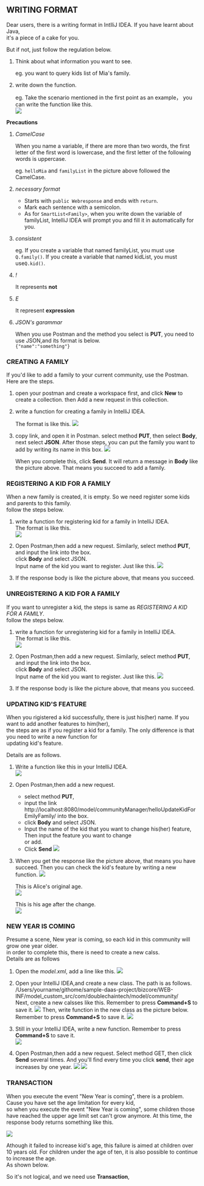 
## WRITING FORMAT ##

Dear users, there is a writing format in IntlliJ IDEA. If you have learnt about Java,  
it's a piece of a cake for you.  

But if not, just follow the regulation below. 


1. Think about what information you want to see.  

    eg. you want to query kids list of Mia's family. 


2. write down the function. 

    eg. Take the scenario mentioned in the first point as an example， you can write the function like this.  
    ![](images/P-1.png)
    



**Precautions**
    
1. *CamelCase*

    When you name a variable, if there are more than two words, the first letter of the first word is lowercase, and the first letter of the following words is uppercase.  
    
    eg. `helloMia` and `familyList` in the picture above followed the CamelCase.  
      
2. *necessary format*  
    
    + Starts with `public Webresponse` and ends with `return`. 
    + Mark each sentence with a semicolon. 
    + As for `SmartList<Family>`, when you write down the variable of familyList, IntelliJ IDEA will prompt you and fill it in automatically for you.  
    

3. *consistent*  

    eg. If you create a variable that named familyList, you must use `Q.family()`. 
    If you create a variable that named kidList, you must use`Q.kid()`. 
    

4. *!*
    
    It represents **not**
    
    
    
5. *E*
    
    It represent **expression**

6. *JSON's garammar*
    
    When you use Postman and the method you select is **PUT**, you need to use JSON,and its format is below.  
    `{"name":"something"}`
    
         
    
    
    
    
    
    
    
### CREATING A FAMILY ###

If you'd like to add a family to your current community, use the Postman.  
Here are the steps.  

1. open your postman and create a workspace first, and click **New** to create a collection. 
    then Add a new request in this collection. 

2. write a function for creating a family in IntelliJ IDEA. 
    
   The format is like this.
   ![](images/P-2.png)
   
3. copy link, and open it in Postman. 
    select method **PUT**, then select **Body**, next select **JSON**. 
    After those steps, you can put the family you want to add by writing its name in this box. 
    ![](images/P-3.png)
    
    When you complete this, click **Send**. It will return a message in **Body** like the picture above. That means you succeed to add a family. 
    
    
    
    
### REGISTERING A KID FOR A FAMILY ###

When a new family is created, it is empty. So we need register some kids and parents to this family.  
follow the steps below.  

1. write a function for registering kid for a family in IntelliJ IDEA.  
    The format is like this.  
    ![](images/FP-4.png)

2. Open Postman,then add a new request. Similarly, select method **PUT**, and input the link into the box.  
    click **Body** and select JSON.  
    Input name of the kid you want to register. Just like this. 
    ![](images/FP-5.png)
    
3. If the response body is like the picture above, that means you succeed. 





 

    

### UNREGISTERING A KID FOR A FAMILY ###

If you want to unregister a kid, the steps is same as *REGISTERING A KID FOR A FAMILY*.    
follow the steps below.  

1. write a function for unregistering kid for a family in IntelliJ IDEA.  
    The format is like this.  
    ![](images/FP-6.png)

2. Open Postman,then add a new request. Similarly, select method **PUT**, and input the link into the box.  
    click **Body** and select JSON.  
    Input name of the kid you want to register. Just like this. 
    ![](images/FP-7.png)
    
3. If the response body is like the picture above, that means you succeed. 





### UPDATING KID'S FEATURE ###

When you rigistered a kid successfully, there is just his(her) name. If you want to add another features to him(her),  
the steps are as if you register a kid for a family. The only difference is that you need to write a new function for  
updating kid's feature.  

Details are as follows.  

1. Write a function like this in your IntelliJ IDEA.  
    ![](images/FP-14.png)
    
2. Open Postman,then add a new request.
    + select method **PUT**, 
    + input the link http://localhost:8080/model/communityManager/helloUpdateKidForEmilyFamily/ into the box.  
    + click **Body** and select JSON.  
    + Input the name of the kid that you want to change his(her) feature, Then input the feature you want to change  
    or add. 
    + Click **Send**
    ![](images/FP-15.png)
    
3. When you get the response like the picture above, that means you have succeed. 
    Then you can check the kid's feature by writing a new function. 
    ![](images/FP-17.png)
    
    This is Alice's original age.  
    ![](images/FP-16.png)
    
    This is his age after the change.  
    ![](images/FP-18.png)
    




### NEW YEAR IS COMING ###

Presume a scene, New year is coming, so each kid in this community will grow one year older.  
in order to complete this, there is need to create a new calss.  
Details are as follows


1. Open the *model.xml*, add a line like this. 
    ![](images/FP-9.png)

2. Open your IntelliJ IDEA,and create a new class. The path is as follows.  
    /Users/yourname/githome/sample-daas-project/bizcore/WEB-INF/model_custom_src/com/doublechaintech/model/community/  
    Next, create a new calsses like this. Remember to press **Command+S** to save it. 
    ![](images/FP-8.png)
    Then, write function in the new class as the picture below. Remember to press **Command+S** to save it. 
    ![](images/FP-10.png)


3. Still in your IntelliJ IDEA, write a new function. Remember to press **Command+S** to save it.  
    ![](images/FP-11.png)
    
4. Open Postman,then add a new request. Select method GET, then click **Send** several times. And you'll find
    every time you click **send**, their age increases by one year. 
    ![](images/FP-12.png)
    ![](images/FP-13.png)




    
### TRANSACTION ###    
    
When you execute the event "New Year is coming", there is a problem. Cause you have set the age limitation for every kid,  
so when you execute the event "New Year is coming", some children those have reached the upper age limit set can't grow  anymore. At this time, the response body returns something like this.  

![](images/transaction-error.png)

Athough it failed to increase kid's age, this failure is aimed at children over 10 years old.  For children under the age of ten, it is also possible to continue to increase the age.  
As shown below. 



So it's not logical, and we need use **Transaction**, 

